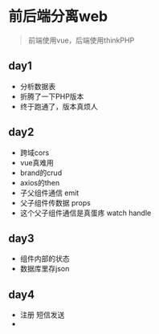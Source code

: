 # 前后端分离web

> 前端使用vue，后端使用thinkPHP

## day1

- 分析数据表
- 折腾了一下PHP版本
- 终于跑通了，版本真烦人

## day2

- 跨域cors
- vue真难用
- brand的crud
- axios的then
- 子父组件通信 emit
- 父子组件传数据 props 
- 这个父子组件通信是真蛋疼 watch handle

## day3

- 组件内部的状态
- 数据库里存json

## day4

- 注册 短信发送
- 